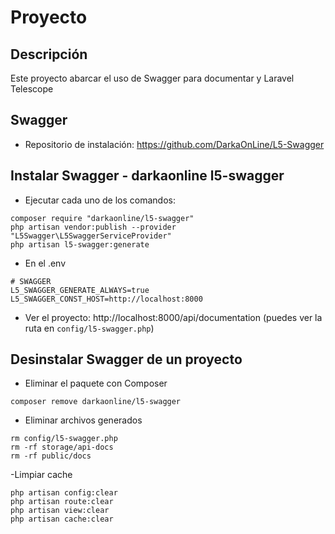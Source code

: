 # Proyecto

## Descripción

Este proyecto abarcar el uso de Swagger para documentar y Laravel Telescope

## Swagger

- Repositorio de instalación: https://github.com/DarkaOnLine/L5-Swagger

## Instalar Swagger - darkaonline l5-swagger

- Ejecutar cada uno de los comandos:
```
composer require "darkaonline/l5-swagger"
php artisan vendor:publish --provider "L5Swagger\L5SwaggerServiceProvider"
php artisan l5-swagger:generate
```

- En el .env

```
# SWAGGER
L5_SWAGGER_GENERATE_ALWAYS=true
L5_SWAGGER_CONST_HOST=http://localhost:8000
```

- Ver el proyecto: http://localhost:8000/api/documentation (puedes ver la ruta en ```config/l5-swagger.php```)

## Desinstalar Swagger de un proyecto

- Eliminar el paquete con Composer
```
composer remove darkaonline/l5-swagger
```

- Eliminar archivos generados
```
rm config/l5-swagger.php
rm -rf storage/api-docs
rm -rf public/docs
```

-Limpiar cache
```
php artisan config:clear
php artisan route:clear
php artisan view:clear
php artisan cache:clear
```